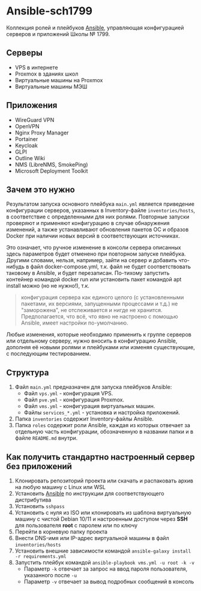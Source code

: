 # Ansible-sch1799

Коллекция ролей и плейбуков [Ansible](https://www.ansible.com/),
управляющая конфигурацией серверов и приложений Школы № 1799.

## Серверы

* VPS в интернете
* Proxmox в зданиях школ
* Виртуальные машины на Proxmox
* Виртуальные машины МЭШ

## Приложения

* WireGuard VPN
* OpenVPN
* Nginx Proxy Manager
* Portainer
* Keycloak
* GLPI
* Outline Wiki
* NMS (LibreNMS, SmokePing)
* Microsoft Deployment Toolkit

## Зачем это нужно

Результатом запуска основного плейбука `main.yml` является приведение конфигурации серверов, указанных в Inventory-файле `inventories/hosts`, в соответствие с определенными для них ролями. Повторные запуски проверяют и применяют конфигурацию в случае обнаружения изменений, а также устанавливают обновления пакетов ОС и образов Docker при наличии новых версий в соответствующих источниках.

Это означает, что ручное изменение в консоли сервера описанных здесь параметров будет отменено при повторном запуске плейбука. Другими словами, нельзя, например, зайти на сервер и добавить что-нибудь в файл docker-compose.yml, т.к. файл не будет соответствовать таковому в Ansible, и будет перезаписан. По-тихому запустить контейнер командой docker run или установить пакет командой apt install можно (но не нужно!), т.к.

> конфигурация сервера как единого целого (с установленными пакетами, их версиями, запущенными процессами и т.д.) не "заморожена", не отслеживается и нигде не хранится. Предполагается, что всё, что явно не настроено с помощью Ansible, имеет настройки по-умолчанию.

Любые изменения, которые необходимо применить к группе серверов или отдельному серверу, нужно вносить в конфигурацию Ansible, дополняя её новыми ролями и плейбуками или изменяя существующие, с последующим тестированием.

## Структура

1. Файл `main.yml` предназначен для запуска плейбуков Ansible:
    * Файл `vps.yml` - конфигурация VPS.
    * Файл `pve.yml` - конфигурация Proxmox.
    * Файл `vms.yml` - конфигурация виртуальных машин.
    * Файлы `services_*.yml` - установка и настройка приложений.
1. Папка `inventories` содержит Inventory-файлы Ansible.
1. Папка `roles` содержит роли Ansible, каждая из которых отвечает за отдельную часть конфигурации, обозначенную в названии папки и в файле `README.md` внутри.

## Как получить стандартно настроенный сервер без приложений

1. Клонировать репозиторий проекта или скачать и распаковать архив на любую машину с Linux или WSL
1. Установить [Ansible](https://docs.ansible.com/ansible/latest/installation_guide/index.html) по инструкции для соответствующего дистрибутива
1. Установить `sshpass`
1. Установить с нуля из ISO или клонировать из шаблона виртуальную машину с чистой Debian 10/11 и настроенным доступом через **SSH** для пользователя **root** с паролем или по ключу
1. Перейти в корневую папку проекта
1. Внести DNS-имя или IP-адрес виртуальной машины в файл `inventories/hosts`
1. Установить внешние зависимости командой `ansible-galaxy install -r requirements.yml`
1. Запустить плейбук командой `ansible-playbook vms.yml -u root -k -v`
    * Параметр `-k` отвечает за запрос на ввод пароля пользователя, указанного после `-u`
    * Параметр `-v` отвечает за вывод подробных сообщений в консоль
